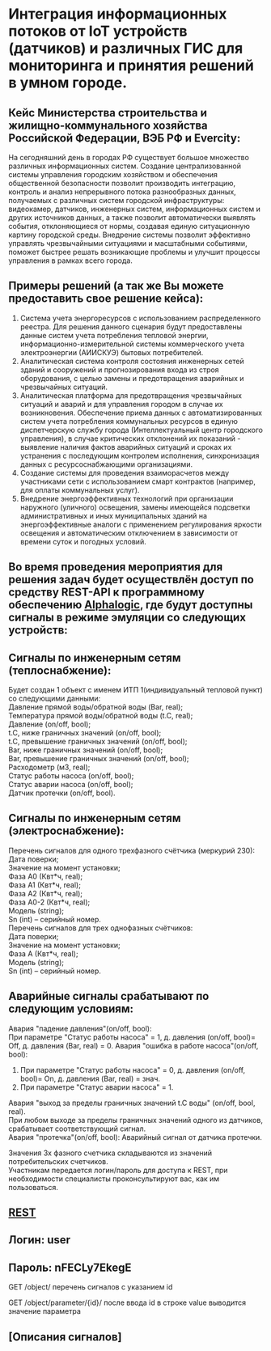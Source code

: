 # Интеграция информационных потоков от IoT устройств (датчиков) и различных ГИС для мониторинга и принятия решений в умном городе.  
## Кейс Министерства строительства и жилищно-коммунального хозяйства Российской Федерации, ВЭБ РФ и Evercity:

На сегодняшний день в городах РФ существует большое множество различных информационных систем. Создание централизованной системы управления городским хозяйством и обеспечения общественной безопасности позволит производить интеграцию, контроль и анализ непрерывного потока разнообразных данных, получаемых с различных систем городской инфраструктуры: видеокамер, датчиков, инженерных систем, информационных систем и других источников данных, а также позволит автоматически выявлять события, отклоняющиеся от нормы, создавая единую ситуационную картину городской среды. Внедрение системы позволит эффективно управлять чрезвычайными ситуациями и масштабными событиями, поможет быстрее решать возникающие проблемы и улучшит процессы управления в рамках всего города. 

## Примеры решений (а так же Вы можете предоставить свое решение кейса):  
1) Система учета энергоресурсов с использованием распределенного реестра. Для решения данного сценария будут предоставлены данные систем учета потребления тепловой энергии, информационно-измерительной системы коммерческого учета электроэнергии (АИИСКУЭ) бытовых потребителей.  
2) Аналитическая система контроля состояния инженерных сетей зданий и сооружений и прогнозирования входа из строя оборудования, с целью замены и предотвращения аварийных и чрезвычайных ситуаций.  
3) Аналитическая платформа для предотвращения чрезвычайных ситуаций и аварий и для управления городом в случае их возникновения. Обеспечение приема данных с автоматизированных систем учета потребления коммунальных ресурсов в единую диспетчерскую службу города (Интеллектуальный центр городского управления), в случае критических отклонений их показаний - выявление наличия фактов аварийных ситуаций и сроках их устранения с последующим контролем исполнения, синхронизация данных с ресурсоснабжающими организациями.  
4) Создание системы для проведения взаиморасчетов между участниками сети с использованием смарт контрактов (например, для оплаты коммунальных услуг).  
5) Внедрение энергоэффективных технологий при организации наружного (уличного) освещения, замены имеющейся подсветки административных и иных муниципальных зданий на энергоэффективные аналоги с применением регулирования яркости освещения и автоматическим отключением в зависимости от времени суток и погодных условий.  

## Во время проведения мероприятия для решения задач будет осуществлён доступ по средству REST-API к программному обеспечению [Alphalogic](https://rest01.alphaopen.com), где будут доступны сигналы в режиме эмуляции со следующих устройств:  

## Сигналы по инженерным сетям (теплоснабжение):  
Будет создан 1 объект с именем ИТП 1(индивидуальный тепловой пункт) со следующими данными:  
Давление прямой воды/обратной воды (Bar, real);  
Температура прямой воды/обратной воды (t.C, real);  
Давление (on/off, bool);  
t.C, ниже граничных значений (on/off, bool);  
t.C, превышение граничных значений (on/off, bool);  
Bar, ниже граничных значений (on/off, bool);  
Bar, превышение граничных значений (on/off, bool);  
Расходометр (м3, real);  
Статус работы насоса (on/off, bool);  
Статус аварии насоса (on/off, bool);  
Датчик протечки (on/off, bool).  

## Сигналы по инженерным сетям (электроснабжение):  
Перечень сигналов для одного трехфазного счётчика (меркурий 230):  
Дата поверки;  
Значение на момент установки;  
Фаза А0 (Квт\*ч, real);  
Фаза А1 (Квт\*ч, real);  
Фаза А2 (Квт\*ч, real);  
Фаза А0-2 (Квт\*ч, real);  
Модель (string);  
Sn (int) – серийный номер.  
Перечень сигналов для трех однофазных счётчиков:  
Дата поверки;  
Значение на момент установки;  
Фаза А (Квт\*ч, real);  
Модель (string);  
Sn (int) – серийный номер.  


## Аварийные сигналы срабатывают по следующим условиям:  
Авария "падение давления"(on/off, bool):  
При параметре "Статус работы насоса" = 1, д. давления (on/off, bool)= Off, д. давления (Bar, real) = 0.
Авария "ошибка в работе насоса"(on/off, bool):

1. При параметре "Статус работы насоса" = 0, д. давления (on/off, bool)= On, д. давления (Bar, real) = знач.
2. При параметре "Статус аварии насоса" = 1. 

Авария "выход за пределы граничных значений t.C воды" (on/off, bool, real).    
При любом выходе за пределы граничных значений одного из датчиков, срабатывает соответствующий сигнал.    
Авария "протечка"(on/off, bool): Аварийный сигнал от датчика протечки.   

Значения 3х фазного счетчика складываются из значений потребительских счетчиков.  
Участникам передается логин/пароль для доступа к REST, при необходимости специалисты проконсультируют вас, как им пользоваться.  

## [REST](https://rest01.alphaopen.com)
## Логин: user

## Пароль: nFECLy7EkegE
GET /object/ перечень сигналов с указанием id

GET /object/parameter/{id}/ после ввода id в строке value выводится значение параметра 

## [Описания сигналов]


